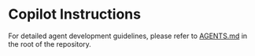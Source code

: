 # Copilot Instructions

For detailed agent development guidelines, please refer to [AGENTS.md](../AGENTS.md) in the root of the repository.
